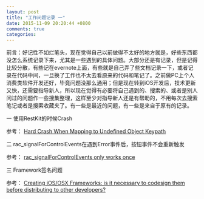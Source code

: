 ```yaml
---
layout: post
title: "工作问题记录 一"
date: 2015-11-09 20:20:44 +0800
comments: true
categories: 
---
```


前言：好记性不如烂笔头，现在觉得自己以前做得不太好的地方就是，好些东西都没怎么系统记录下来，尤其是一些遇到的具体问题。大部分还是有记录，但是记得比较分散，有些记在evernote上面，有些就是自己弄了些文档记录一下，或者记录在代码中间，一旦换了工作也不太去看原来的代码和笔记了。之前做PC上个人消费类软件开发还好，毕竟问题没那么通用；但是现在转到iOS开发后，技术更新又快，还需要指导新人，所以现在觉得有必要将自己遇到的、搜索的、或者是别人问过的问题作一些搜集整理，这样至少对指导新人还是有帮助的，不用每次去搜索笔记或者是搜索收藏夹了。有一些是最近的问题，有一些是来自于原有的记录。

一  使用RestKit的时候Crash

参考：
[Hard Crash When Mapping to Undefined Object Keypath](https://github.com/RestKit/RestKit/issues/1680)

二 rac_signalForControlEvents在遇到Error事件后，按钮事件不会重新触发

参考：
[rac_signalForControlEvents only works once](https://github.com/ReactiveCocoa/ReactiveCocoa/issues/2136)

三 Framework签名问题

参考：
[Creating iOS/OSX Frameworks: is it necessary to codesign them before distributing to other developers?](http://stackoverflow.com/questions/30963294/creating-ios-osx-frameworks-is-it-necessary-to-codesign-them-before-distributin)